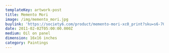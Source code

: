 ```yaml
---
templateKey: artwork-post
title: Memento Mori
image: /img/memento_mori.jpg
buylink: 'https://society6.com/product/memento-mori-xc0_print?sku=s6-705540p4a1v45'
date: 2011-02-02T05:00:00.000Z
medium: Oil on panel
dimension: 16x16 inches
category: Paintings
---
```


